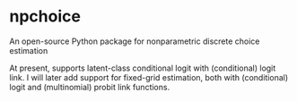 # npchoice
An open-source Python package for nonparametric discrete choice estimation

At present, supports latent-class conditional logit with (conditional) logit link. I will later add support for fixed-grid estimation, both with (conditional) logit and (multinomial) probit link functions.
